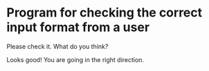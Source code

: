 # Program for checking the correct input format from a user

Please check it. What do you think?

Looks good! You are going in the right direction.
